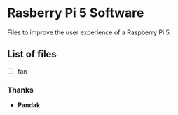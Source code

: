# Rasberry Pi 5 Software
Files to improve the user experience of a Raspberry Pi 5.

## List of files
- [ ] fan

### Thanks
- **Pandak**
